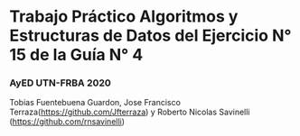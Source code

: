 # Trabajo Práctico Algoritmos y Estructuras de Datos del Ejercicio N° 15 de la Guía N° 4
### AyED UTN-FRBA 2020

Tobias Fuentebuena Guardon, Jose Francisco Terraza(https://github.com/Jfterraza) y Roberto Nicolas Savinelli (https://github.com/rnsavinelli)
